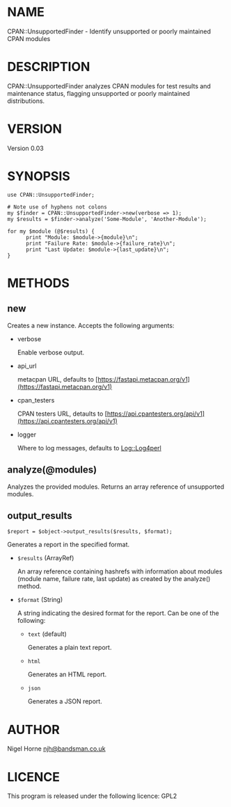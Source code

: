 # NAME

CPAN::UnsupportedFinder - Identify unsupported or poorly maintained CPAN modules

# DESCRIPTION

CPAN::UnsupportedFinder analyzes CPAN modules for test results and maintenance status, flagging unsupported or poorly maintained distributions.

# VERSION

Version 0.03

# SYNOPSIS

    use CPAN::UnsupportedFinder;

    # Note use of hyphens not colons
    my $finder = CPAN::UnsupportedFinder->new(verbose => 1);
    my $results = $finder->analyze('Some-Module', 'Another-Module');

    for my $module (@$results) {
          print "Module: $module->{module}\n";
          print "Failure Rate: $module->{failure_rate}\n";
          print "Last Update: $module->{last_update}\n";
    }

# METHODS

## new

Creates a new instance. Accepts the following arguments:

- verbose

    Enable verbose output.

- api\_url

    metacpan URL, defaults to [https://fastapi.metacpan.org/v1](https://fastapi.metacpan.org/v1)

- cpan\_testers

    CPAN testers URL, detaults to [https://api.cpantesters.org/api/v1](https://api.cpantesters.org/api/v1)

- logger

    Where to log messages, defaults to [Log::Log4perl](https://metacpan.org/pod/Log%3A%3ALog4perl)

## analyze(@modules)

Analyzes the provided modules. Returns an array reference of unsupported modules.

## output\_results

    $report = $object->output_results($results, $format);

Generates a report in the specified format.

- `$results` (ArrayRef)

    An array reference containing hashrefs with information about modules (module name, failure rate, last update)
    as created by the analyze() method.

- `$format` (String)

    A string indicating the desired format for the report. Can be one of the following:

    - `text` (default)

        Generates a plain text report.

    - `html`

        Generates an HTML report.

    - `json`

        Generates a JSON report.

# AUTHOR

Nigel Horne <njh@bandsman.co.uk>

# LICENCE

This program is released under the following licence: GPL2
